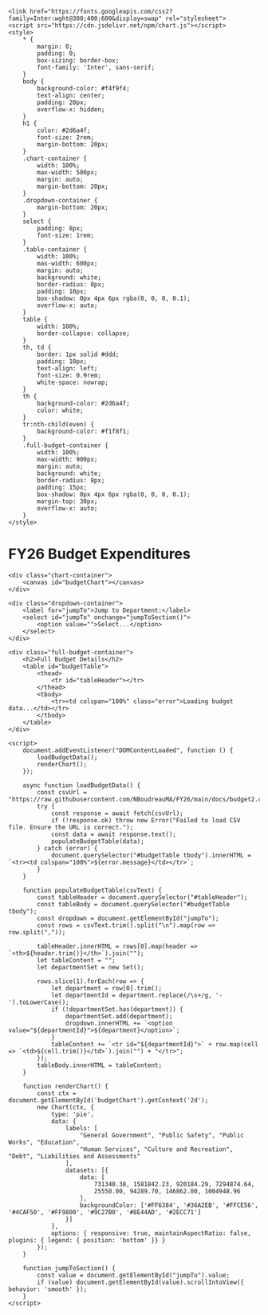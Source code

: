 <!DOCTYPE html>
<html lang="en">
<head>
    <meta charset="UTF-8">
    <meta name="viewport" content="width=device-width, initial-scale=1.0">
    <title>FY26 Budget Expenditures</title>
    
    <link href="https://fonts.googleapis.com/css2?family=Inter:wght@300;400;600&display=swap" rel="stylesheet">
    <script src="https://cdn.jsdelivr.net/npm/chart.js"></script>
    <style>
        * {
            margin: 0;
            padding: 0;
            box-sizing: border-box;
            font-family: 'Inter', sans-serif;
        }
        body {
            background-color: #f4f9f4;
            text-align: center;
            padding: 20px;
            overflow-x: hidden;
        }
        h1 {
            color: #2d6a4f;
            font-size: 2rem;
            margin-bottom: 20px;
        }
        .chart-container {
            width: 100%;
            max-width: 500px;
            margin: auto;
            margin-bottom: 20px;
        }
        .dropdown-container {
            margin-bottom: 20px;
        }
        select {
            padding: 8px;
            font-size: 1rem;
        }
        .table-container {
            width: 100%;
            max-width: 600px;
            margin: auto;
            background: white;
            border-radius: 8px;
            padding: 10px;
            box-shadow: 0px 4px 6px rgba(0, 0, 0, 0.1);
            overflow-x: auto;
        }
        table {
            width: 100%;
            border-collapse: collapse;
        }
        th, td {
            border: 1px solid #ddd;
            padding: 10px;
            text-align: left;
            font-size: 0.9rem;
            white-space: nowrap;
        }
        th {
            background-color: #2d6a4f;
            color: white;
        }
        tr:nth-child(even) {
            background-color: #f1f8f1;
        }
        .full-budget-container {
            width: 100%;
            max-width: 900px;
            margin: auto;
            background: white;
            border-radius: 8px;
            padding: 15px;
            box-shadow: 0px 4px 6px rgba(0, 0, 0, 0.1);
            margin-top: 30px;
            overflow-x: auto;
        }
    </style>
</head>
<body>
    <h1>FY26 Budget Expenditures</h1>
    
    <div class="chart-container">
        <canvas id="budgetChart"></canvas>
    </div>
    
    <div class="dropdown-container">
        <label for="jumpTo">Jump to Department:</label>
        <select id="jumpTo" onchange="jumpToSection()">
            <option value="">Select...</option>
        </select>
    </div>
    
    <div class="full-budget-container">
        <h2>Full Budget Details</h2>
        <table id="budgetTable">
            <thead>
                <tr id="tableHeader"></tr>
            </thead>
            <tbody>
                <tr><td colspan="100%" class="error">Loading budget data...</td></tr>
            </tbody>
        </table>
    </div>
    
    <script>
        document.addEventListener("DOMContentLoaded", function () {
            loadBudgetData();
            renderChart();
        });

        async function loadBudgetData() {
            const csvUrl = "https://raw.githubusercontent.com/NBoudreauMA/FY26/main/docs/budget2.csv";
            try {
                const response = await fetch(csvUrl);
                if (!response.ok) throw new Error("Failed to load CSV file. Ensure the URL is correct.");
                const data = await response.text();
                populateBudgetTable(data);
            } catch (error) {
                document.querySelector("#budgetTable tbody").innerHTML = `<tr><td colspan="100%">${error.message}</td></tr>`;
            }
        }

        function populateBudgetTable(csvText) {
            const tableHeader = document.querySelector("#tableHeader");
            const tableBody = document.querySelector("#budgetTable tbody");
            const dropdown = document.getElementById("jumpTo");
            const rows = csvText.trim().split("\n").map(row => row.split(","));
            
            tableHeader.innerHTML = rows[0].map(header => `<th>${header.trim()}</th>`).join("");
            let tableContent = "";
            let departmentSet = new Set();
            
            rows.slice(1).forEach(row => {
                let department = row[0].trim();
                let departmentId = department.replace(/\s+/g, '-').toLowerCase();
                if (!departmentSet.has(department)) {
                    departmentSet.add(department);
                    dropdown.innerHTML += `<option value="${departmentId}">${department}</option>`;
                }
                tableContent += `<tr id="${departmentId}">` + row.map(cell => `<td>${cell.trim()}</td>`).join("") + "</tr>";
            });
            tableBody.innerHTML = tableContent;
        }

        function renderChart() {
            const ctx = document.getElementById('budgetChart').getContext('2d');
            new Chart(ctx, {
                type: 'pie',
                data: {
                    labels: [
                        "General Government", "Public Safety", "Public Works", "Education", 
                        "Human Services", "Culture and Recreation", "Debt", "Liabilities and Assessments"
                    ],
                    datasets: [{
                        data: [
                            731340.38, 1581842.23, 920184.29, 7294874.64, 
                            25550.00, 94289.70, 146862.00, 1004948.96
                        ],
                        backgroundColor: ['#FF6384', '#36A2EB', '#FFCE56', '#4CAF50', '#FF9800', '#9C27B0', '#8E44AD', '#2ECC71']
                    }]
                },
                options: { responsive: true, maintainAspectRatio: false, plugins: { legend: { position: 'bottom' }} }
            });
        }

        function jumpToSection() {
            const value = document.getElementById("jumpTo").value;
            if (value) document.getElementById(value).scrollIntoView({ behavior: 'smooth' });
        }
    </script>
</body>
</html>
